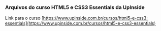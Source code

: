 ### Arquivos do curso HTML5 e CSS3 Essentials da UpInside

Link para o curso [https://www.upinside.com.br/cursos/html5-e-css3-essentials](https://www.upinside.com.br/cursos/html5-e-css3-essentials)